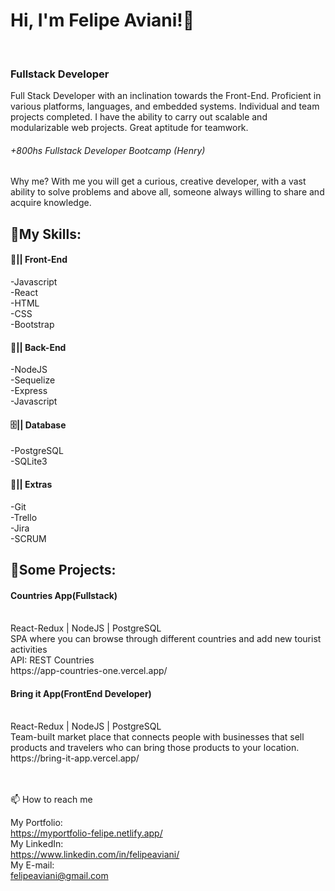 ###  <h1> Hi, I'm Felipe Aviani!👋 </h1> <br>
### <h3> Fullstack Developer </h3>

Full Stack Developer with an inclination towards the Front-End. Proficient in various platforms, languages, and embedded systems. Individual and team projects completed. I have the ability to carry out scalable and modularizable web projects. Great aptitude for teamwork.
<h6>+800hs Fullstack Developer Bootcamp (Henry)</h6>

Why me? 
With me you will get a curious, creative developer, with a vast ability to solve problems and above all, someone always willing to share and acquire knowledge.

<h2>📃My Skills:</h2>


<h4>🎨|| Front-End</h4>
-Javascript<br>
-React<br>
-HTML<br>
-CSS<br>
-Bootstrap<br>

<h4>🔌|| Back-End</h4>
-NodeJS<br>
-Sequelize<br>
-Express<br>
-Javascript<br>

<h4>🗄️|| Database</h4>
-PostgreSQL<br>
-SQLite3<br>

<h4>📃|| Extras</h4>
-Git<br>
-Trello<br>
-Jira<br>
-SCRUM<br>



<h2>🚀Some Projects:</h2> 
<h4>Countries App(Fullstack)</h4><br> 
React-Redux | NodeJS | PostgreSQL<br>
SPA where you can browse through different countries and add new tourist activities<br>
API: REST Countries<br>
https://app-countries-one.vercel.app/<br>

<h4>Bring it App(FrontEnd Developer)</h4><br>
React-Redux | NodeJS | PostgreSQL<br>
Team-built market place that connects people with businesses that sell products and travelers who can bring those products to your location.<br>
https://bring-it-app.vercel.app/<br>
<br>
<br>

📫 How to reach me

My Portfolio:<br>
https://myportfolio-felipe.netlify.app/<br>
My LinkedIn:<br>
https://www.linkedin.com/in/felipeaviani/<br>
My E-mail:<br>
felipeaviani@gmail.com<br>
